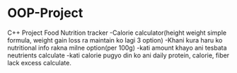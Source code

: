 # OOP-Project
C++ Project
Food Nutrition tracker
-Calorie calculator(height weight simple formula, weight gain loss ra maintain ko lagi 3 option)
-Khani kura haru ko nutritional info rakna milne option(per 100g)
-kati amount khayo ani tesbata neutrients calculate
-kati calorie pugyo din ko ani daily protein, calorie, fiber lack excess calculate.
